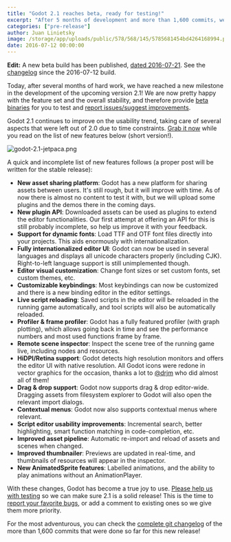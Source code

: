 ```yaml
---
title: "Godot 2.1 reaches beta, ready for testing!"
excerpt: "After 5 months of development and more than 1,600 commits, we are pretty happy with the state of the upcoming 2.1 version, and therefore release a beta for the community to test and give feedback upon! This new releases had again an important focus on usability, making Godot a very convenient and pleasing engine to use!"
categories: ["pre-release"]
author: Juan Linietsky
image: /storage/app/uploads/public/578/568/145/5785681454bd4264168994.png
date: 2016-07-12 00:00:00
---
```


**Edit:** A new beta build has been published, [dated 2016-07-21](https://downloads.tuxfamily.org/godotengine/2.1-dev/20160721/). See the [changelog](https://downloads.tuxfamily.org/godotengine/2.1-dev/20160721/Godot_v2.1_beta_20160721_changelog.txt) since the 2016-07-12 build.

Today, after several months of hard work, we have reached a new milestone in the development of the upcoming version 2.1! We are now pretty happy with the feature set and the overall stability, and therefore provide [beta binaries](/download) for you to test and [report issues/suggest improvements](https://github.com/godotengine/godot/issues).

Godot 2.1 continues to improve on the usability trend, taking care of several aspects that were left out of 2.0 due to time constraints. [Grab it now](/download) while you read on the list of new features below (short version!).

![godot-2.1-jetpaca.png](/storage/app/uploads/public/578/55f/d52/57855fd52ff5b417284461.png)

A quick and incomplete list of new features follows (a proper post will be written for the stable release):

* **New asset sharing platform**: Godot has a new platform for sharing assets between users. It's still rough, but it will improve with time. As of now there is almost no content to test it with, but we will upload some plugins and the demos there in the coming days.
* **New plugin API**: Downloaded assets can be used as plugins to extend the editor functionalities. Our first attempt at offering an API for this is still probably incomplete, so help us improve it with your feedback.
* **Support for dynamic fonts**: Load TTF and OTF font files directly into your projects. This aids enormously with internationalization.
* **Fully internationalized editor UI**: Godot can now be used in several languages and displays all unicode characters properly (including CJK). Right-to-left language support is still unimplemented though.
* **Editor visual customization**: Change font sizes or set custom fonts, set custom themes, etc.
* **Customizable keybindings**: Most keybindings can now be customized and there is a new binding editor in the editor settings.
* **Live script reloading**: Saved scripts in the editor will be reloaded in the running game automatically, and tool scripts will also be automatically reloaded.
* **Profiler & frame profiler**: Godot has a fully featured profiler (with graph plotting), which allows going back in time and see the performance numbers and most used functions frame by frame.
* **Remote scene inspector**: Inspect the scene tree of the running game live, including nodes and resources.
* **HiDPI/Retina support**: Godot detects high resolution monitors and offers the editor UI with native resolution. All Godot icons were redone in vector graphics for the occasion, thanks a lot to [@drjm](https://github.com/djrm) who did almost all of them!
* **Drag & drop support**: Godot now supports drag & drop editor-wide. Dragging assets from filesystem explorer to Godot will also open the relevant import dialogs.
* **Contextual menus**: Godot now also supports contextual menus where relevant.
* **Script editor usability improvements**: Incremental search, better highlighting, smart function matching in code-completion, etc.
* **Improved asset pipeline**: Automatic re-import and reload of assets and scenes when changed.
* **Improved thumbnailer**: Previews are updated in real-time, and thumbnails of resources will appear in the inspector.
* **New AnimatedSprite features**: Labelled animations, and the ability to play animations without an AnimationPlayer.

With these changes, Godot has become a true joy to use. [Please help us with testing](/download) so we can make sure 2.1 is a solid release! This is the time to [report your favorite bugs](https://github.com/godotengine/godot/issues/), or add a comment to existing ones so we give them more priority.

For the most adventurous, you can check the [complete git changelog](http://download.tuxfamily.org/godotengine/2.1-dev/Godot_v2.1_beta_20160712_changelog.txt) of the more than 1,600 commits that were done so far for this new release!
